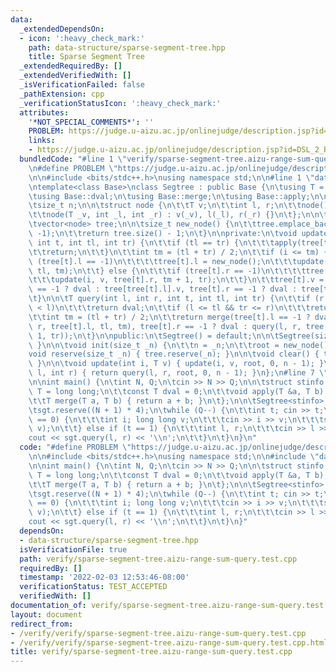 ```yaml
---
data:
  _extendedDependsOn:
  - icon: ':heavy_check_mark:'
    path: data-structure/sparse-segment-tree.hpp
    title: Sparse Segment Tree
  _extendedRequiredBy: []
  _extendedVerifiedWith: []
  _isVerificationFailed: false
  _pathExtension: cpp
  _verificationStatusIcon: ':heavy_check_mark:'
  attributes:
    '*NOT_SPECIAL_COMMENTS*': ''
    PROBLEM: https://judge.u-aizu.ac.jp/onlinejudge/description.jsp?id=DSL_2_B
    links:
    - https://judge.u-aizu.ac.jp/onlinejudge/description.jsp?id=DSL_2_B
  bundledCode: "#line 1 \"verify/sparse-segment-tree.aizu-range-sum-query.test.cpp\"\
    \n#define PROBLEM \"https://judge.u-aizu.ac.jp/onlinejudge/description.jsp?id=DSL_2_B\"\
    \n\n#include <bits/stdc++.h>\nusing namespace std;\n\n#line 1 \"data-structure/sparse-segment-tree.hpp\"\
    \ntemplate<class Base>\nclass Segtree : public Base {\n\tusing T = typename Base::T;\n\
    \tusing Base::dval;\n\tusing Base::merge;\n\tusing Base::apply;\n\nprotected:\n\
    \tsize_t n;\n\n\tstruct node {\n\t\tT v;\n\t\tint l, r;\n\t\tnode() = default;\n\
    \t\tnode(T _v, int _l, int _r) : v(_v), l(_l), r(_r) {}\n\t};\n\n\tint root;\n\
    \tvector<node> tree;\n\n\tsize_t new_node() {\n\t\ttree.emplace_back(dval, -1,\
    \ -1);\n\t\treturn tree.size() - 1;\n\t}\n\nprivate:\n\tvoid update(int i, T v,\
    \ int t, int tl, int tr) {\n\t\tif (tl == tr) {\n\t\t\tapply(tree[t].v, v);\n\t\
    \t\treturn;\n\t\t}\n\t\tint tm = (tl + tr) / 2;\n\t\tif (i <= tm) {\n\t\t\tif\
    \ (tree[t].l == -1)\n\t\t\t\ttree[t].l = new_node();\n\t\t\tupdate(i, v, tree[t].l,\
    \ tl, tm);\n\t\t} else {\n\t\t\tif (tree[t].r == -1)\n\t\t\t\ttree[t].r = new_node();\n\
    \t\t\tupdate(i, v, tree[t].r, tm + 1, tr);\n\t\t}\n\t\ttree[t].v = merge(tree[t].l\
    \ == -1 ? dval : tree[tree[t].l].v, tree[t].r == -1 ? dval : tree[tree[t].r].v);\n\
    \t}\n\n\tT query(int l, int r, int t, int tl, int tr) {\n\t\tif (r < tl || tr\
    \ < l)\n\t\t\treturn dval;\n\t\tif (l <= tl && tr <= r)\n\t\t\treturn tree[t].v;\n\
    \t\tint tm = (tl + tr) / 2;\n\t\treturn merge(tree[t].l == -1 ? dval : query(l,\
    \ r, tree[t].l, tl, tm), tree[t].r == -1 ? dval : query(l, r, tree[t].r, tm +\
    \ 1, tr));\n\t}\n\npublic:\n\tSegtree() = default;\n\n\tSegtree(size_t _n) { init(_n);\
    \ }\n\n\tvoid init(size_t _n) {\n\t\tn = _n;\n\t\troot = new_node();\n\t}\n\n\t\
    void reserve(size_t _n) { tree.reserve(_n); }\n\n\tvoid clear() { tree.clear();\
    \ }\n\n\tvoid update(int i, T v) { update(i, v, root, 0, n - 1); }\n\n\tT query(int\
    \ l, int r) { return query(l, r, root, 0, n - 1); }\n};\n#line 7 \"verify/sparse-segment-tree.aizu-range-sum-query.test.cpp\"\
    \n\nint main() {\n\tint N, Q;\n\tcin >> N >> Q;\n\n\tstruct stinfo {\n\t\tusing\
    \ T = long long;\n\t\tconst T dval = 0;\n\t\tvoid apply(T &a, T b) { a += b; }\n\
    \t\tT merge(T a, T b) { return a + b; }\n\t};\n\n\tSegtree<stinfo> sgt(N + 1);\n\
    \tsgt.reserve((N + 1) * 4);\n\twhile (Q--) {\n\t\tint t; cin >> t;\n\t\tif (t\
    \ == 0) {\n\t\t\tint i; long long v;\n\t\t\tcin >> i >> v;\n\t\t\tsgt.update(i,\
    \ v);\n\t\t} else if (t == 1) {\n\t\t\tint l, r;\n\t\t\tcin >> l >> r;\n\t\t\t\
    cout << sgt.query(l, r) << '\\n';\n\t\t}\n\t}\n}\n"
  code: "#define PROBLEM \"https://judge.u-aizu.ac.jp/onlinejudge/description.jsp?id=DSL_2_B\"\
    \n\n#include <bits/stdc++.h>\nusing namespace std;\n\n#include \"data-structure/sparse-segment-tree.hpp\"\
    \n\nint main() {\n\tint N, Q;\n\tcin >> N >> Q;\n\n\tstruct stinfo {\n\t\tusing\
    \ T = long long;\n\t\tconst T dval = 0;\n\t\tvoid apply(T &a, T b) { a += b; }\n\
    \t\tT merge(T a, T b) { return a + b; }\n\t};\n\n\tSegtree<stinfo> sgt(N + 1);\n\
    \tsgt.reserve((N + 1) * 4);\n\twhile (Q--) {\n\t\tint t; cin >> t;\n\t\tif (t\
    \ == 0) {\n\t\t\tint i; long long v;\n\t\t\tcin >> i >> v;\n\t\t\tsgt.update(i,\
    \ v);\n\t\t} else if (t == 1) {\n\t\t\tint l, r;\n\t\t\tcin >> l >> r;\n\t\t\t\
    cout << sgt.query(l, r) << '\\n';\n\t\t}\n\t}\n}"
  dependsOn:
  - data-structure/sparse-segment-tree.hpp
  isVerificationFile: true
  path: verify/sparse-segment-tree.aizu-range-sum-query.test.cpp
  requiredBy: []
  timestamp: '2022-02-03 12:53:46-08:00'
  verificationStatus: TEST_ACCEPTED
  verifiedWith: []
documentation_of: verify/sparse-segment-tree.aizu-range-sum-query.test.cpp
layout: document
redirect_from:
- /verify/verify/sparse-segment-tree.aizu-range-sum-query.test.cpp
- /verify/verify/sparse-segment-tree.aizu-range-sum-query.test.cpp.html
title: verify/sparse-segment-tree.aizu-range-sum-query.test.cpp
---
```

